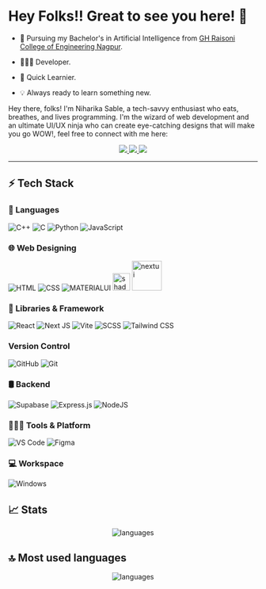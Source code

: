<!-- <div id="header" align="center">
  <img src="https://media.giphy.com/media/u2pmTWUi0MXjyrMaVj/giphy.gif" width="200"/>
</div> -->

# Hey Folks!! Great to see you here! 👋

- 📖 Pursuing my Bachelor's in Artificial Intelligence from [GH Raisoni College of Engineering Nagpur](https://ghrce.raisoni.net/).

- 🧑🏻‍💻 Developer.

- 🌱 Quick Learnier.

- 💡 Always ready to learn something new.

Hey there, folks! I'm Niharika Sable, a tech-savvy enthusiast who eats, breathes, and lives programming. I'm the wizard of web development and an ultimate UI/UX ninja who can create eye-catching designs that will make you go WOW!, feel free to connect with me here:

<p align="center">
	<a href="https://www.linkedin.com/in/niharikasable">
		<img src="https://img.shields.io/badge/LinkedIn-0077B5?style=for-the-badge&logo=linkedin&logoColor=white" />
	</a>
<!-- 	<a href="https://instagram.com/atharva_malode_?igshid=YmMyMTA2M2Y=">
		<img src="https://img.shields.io/badge/Instagram-%23E4405F.svg?style=for-the-badge&logo=Instagram&logoColor=white" />
	</a> -->
	<a href=" https://twitter.com/?t=d0U5tOXBUiw0BGhlG338iQ&s=08 ">
		<img src="https://img.shields.io/badge/Twitter-1DA1F2?style=for-the-badge&logo=twitter&logoColor=white" />
	</a>
	<!-- <a href="https://prathmeshgokhe.me/">
		<img src="https://img.shields.io/badge/website-000000?style=for-the-badge&logo=About.me&logoColor=white" />
	</a> -->
        <a href="mailto:niharikasable@gmail.com">
		<img src="https://img.shields.io/badge/Gmail-D14836?style=for-the-badge&logo=gmail&logoColor=white" />
	</a>
</p>

---

## ⚡ Tech Stack

### 🚀 Languages

![C++](https://img.shields.io/badge/C%2B%2B-00599C?style=for-the-badge&logo=c%2B%2B&logoColor=white)
![C](https://img.shields.io/badge/C-00599C?style=for-the-badge&logo=c&logoColor=white)
![Python](https://img.shields.io/badge/Python-FFD43B?style=for-the-badge&logo=python&logoColor=306998)
![JavaScript](https://img.shields.io/badge/JavaScript-323330?style=for-the-badge&logo=javascript&logoColor=F7DF1E)

### 🌐 Web Designing

![HTML](https://img.shields.io/badge/HTML5-E34F26?style=for-the-badge&logo=html5&logoColor=white)
![CSS](https://img.shields.io/badge/CSS3-1572B6?style=for-the-badge&logo=css3&logoColor=white)
![MATERIALUI](https://img.shields.io/badge/Material--UI-0081CB?style=for-the-badge&logo=material-ui&logoColor=white)
<img src="https://pbs.twimg.com/media/FxoIFVgagAE-gqB?format=png&name=4096x4096" width="35" alt="shadcn"/>
<img src="https://nextui.org/_next/image?url=%2Fnextui-banner.png&w=1920&q=100" width="60" alt="nextui"/>

### 🧩 Libraries & Framework

![React](https://img.shields.io/badge/React-20232A?style=for-the-badge&logo=react&logoColor=61DAFB)
![Next JS](https://img.shields.io/badge/Next-black?style=for-the-badge&logo=next.js&logoColor=white)
![Vite](https://img.shields.io/badge/vite-%23646CFF.svg?style=for-the-badge&logo=vite&logoColor=white)
![SCSS](https://img.shields.io/badge/Sass-CC6699?style=for-the-badge&logo=sass&logoColor=white)
![Tailwind CSS](https://img.shields.io/badge/Tailwind_CSS-38B2AC?style=for-the-badge&logo=tailwind-css&logoColor=white)
<!-- ![Bootstrap](https://img.shields.io/badge/Bootstrap-563D7C?style=for-the-badge&logo=bootstrap&logoColor=white)
![Chart.js](https://img.shields.io/badge/chart.js-F5788D.svg?style=for-the-badge&logo=chart.js&logoColor=white) -->

### Version Control

![GitHub](https://img.shields.io/badge/github-%23121011.svg?style=for-the-badge&logo=github&logoColor=white)
![Git](https://img.shields.io/badge/git-%23F05033.svg?style=for-the-badge&logo=git&logoColor=white)

### 🛢 Backend

![Supabase](https://img.shields.io/badge/Supabase-3ECF8E?style=for-the-badge&logo=supabase&logoColor=white)
![Express.js](https://img.shields.io/badge/express.js-%23404d59.svg?style=for-the-badge&logo=express&logoColor=%2361DAFB)
![NodeJS](https://img.shields.io/badge/node.js-6DA55F?style=for-the-badge&logo=node.js&logoColor=white)

<!-- ### 🌐 Deployment and Hosting

![Vercel](https://img.shields.io/badge/vercel-%23000000.svg?style=for-the-badge&logo=vercel&logoColor=white)
![Github Pages](https://img.shields.io/badge/github%20pages-121013?style=for-the-badge&logo=github&logoColor=white)
![Heroku](https://img.shields.io/badge/heroku-%23430098.svg?style=for-the-badge&logo=heroku&logoColor=white)
![Netlify](https://img.shields.io/badge/netlify-%23000000.svg?style=for-the-badge&logo=netlify&logoColor=#00C7B7)
![Cloudflare](https://img.shields.io/badge/Cloudflare-F38020?style=for-the-badge&logo=Cloudflare&logoColor=white) -->

### 🧑🏻‍💻 Tools & Platform

![VS Code](https://img.shields.io/badge/Visual_Studio_Code-0078D4?style=for-the-badge&logo=visual%20studio%20code&logoColor=white)
![Figma](https://img.shields.io/badge/Figma-F24E1E?style=for-the-badge&logo=figma&logoColor=white)

### 💻 Workspace

![Windows](https://img.shields.io/badge/Windows-0078D6?style=for-the-badge&logo=windows&logoColor=white)

## 📈 Stats

<p align="center">
  <img alt="languages" src="https://github-readme-streak-stats.herokuapp.com?user=niharikasable&layout=compact&theme=radical" />
	
</p>

## 🔝 Most used languages

<p align="center">
  <img alt="languages" src="https://github-readme-stats.vercel.app/api/top-langs/?username=niharikasable&layout=compact&theme=radical" />
	
</p>
